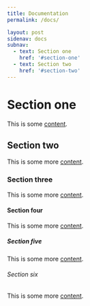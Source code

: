 ```yaml
---
title: Documentation
permalink: /docs/

layout: post
sidenav: docs
subnav:
  - text: Section one
    href: '#section-one'
  - text: Section two
    href: '#section-two'
---
```


# Section one

This is some [content](https://18f.gsa.gov/).

## Section two

This is some more [content](javascript:void(0);).

### Section three

This is some more [content](#).

#### Section four

This is some more [content](https://18f.gsa.gov/).

##### Section five

This is some more [content](https://18f.gsa.gov/).

###### Section six

This is some more [content](https://18f.gsa.gov/).

